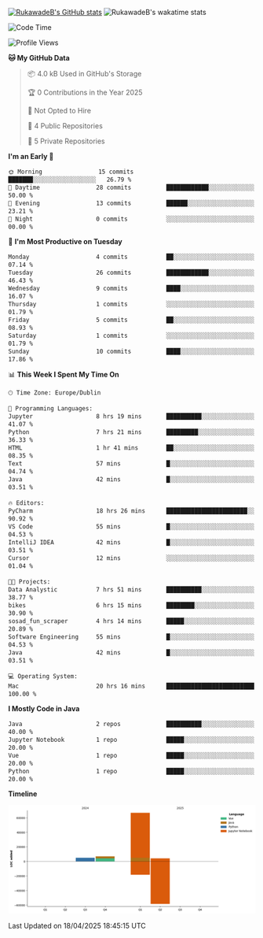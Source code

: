 
[![RukawadeB's GitHub stats](https://github-readme-stats.vercel.app/api?username=RukawadeB&hide=prs&show_icons=true&theme=omni)](https://github.com/anuraghazra/github-readme-stats)
![RukawadeB's wakatime stats](https://github-readme-stats.vercel.app/api/wakatime?username=RukawadeB)

<!--START_SECTION:waka-->
![Code Time](http://img.shields.io/badge/Code%20Time-423%20hrs%2036%20mins-blue)

![Profile Views](http://img.shields.io/badge/Profile%20Views-12-blue)

**🐱 My GitHub Data** 

> 📦 4.0 kB Used in GitHub's Storage 
 > 
> 🏆 0 Contributions in the Year 2025
 > 
> 🚫 Not Opted to Hire
 > 
> 📜 4 Public Repositories 
 > 
> 🔑 5 Private Repositories 
 > 
**I'm an Early 🐤** 

```text
🌞 Morning                15 commits          ███████░░░░░░░░░░░░░░░░░░   26.79 % 
🌆 Daytime                28 commits          ████████████░░░░░░░░░░░░░   50.00 % 
🌃 Evening                13 commits          ██████░░░░░░░░░░░░░░░░░░░   23.21 % 
🌙 Night                  0 commits           ░░░░░░░░░░░░░░░░░░░░░░░░░   00.00 % 
```
📅 **I'm Most Productive on Tuesday** 

```text
Monday                   4 commits           ██░░░░░░░░░░░░░░░░░░░░░░░   07.14 % 
Tuesday                  26 commits          ████████████░░░░░░░░░░░░░   46.43 % 
Wednesday                9 commits           ████░░░░░░░░░░░░░░░░░░░░░   16.07 % 
Thursday                 1 commits           ░░░░░░░░░░░░░░░░░░░░░░░░░   01.79 % 
Friday                   5 commits           ██░░░░░░░░░░░░░░░░░░░░░░░   08.93 % 
Saturday                 1 commits           ░░░░░░░░░░░░░░░░░░░░░░░░░   01.79 % 
Sunday                   10 commits          ████░░░░░░░░░░░░░░░░░░░░░   17.86 % 
```


📊 **This Week I Spent My Time On** 

```text
🕑︎ Time Zone: Europe/Dublin

💬 Programming Languages: 
Jupyter                  8 hrs 19 mins       ██████████░░░░░░░░░░░░░░░   41.07 % 
Python                   7 hrs 21 mins       █████████░░░░░░░░░░░░░░░░   36.33 % 
HTML                     1 hr 41 mins        ██░░░░░░░░░░░░░░░░░░░░░░░   08.35 % 
Text                     57 mins             █░░░░░░░░░░░░░░░░░░░░░░░░   04.74 % 
Java                     42 mins             █░░░░░░░░░░░░░░░░░░░░░░░░   03.51 % 

🔥 Editors: 
PyCharm                  18 hrs 26 mins      ███████████████████████░░   90.92 % 
VS Code                  55 mins             █░░░░░░░░░░░░░░░░░░░░░░░░   04.53 % 
IntelliJ IDEA            42 mins             █░░░░░░░░░░░░░░░░░░░░░░░░   03.51 % 
Cursor                   12 mins             ░░░░░░░░░░░░░░░░░░░░░░░░░   01.04 % 

🐱‍💻 Projects: 
Data Analystic           7 hrs 51 mins       ██████████░░░░░░░░░░░░░░░   38.77 % 
bikes                    6 hrs 15 mins       ████████░░░░░░░░░░░░░░░░░   30.90 % 
sosad_fun_scraper        4 hrs 14 mins       █████░░░░░░░░░░░░░░░░░░░░   20.89 % 
Software Engineering     55 mins             █░░░░░░░░░░░░░░░░░░░░░░░░   04.53 % 
Java                     42 mins             █░░░░░░░░░░░░░░░░░░░░░░░░   03.51 % 

💻 Operating System: 
Mac                      20 hrs 16 mins      █████████████████████████   100.00 % 
```

**I Mostly Code in Java** 

```text
Java                     2 repos             ██████████░░░░░░░░░░░░░░░   40.00 % 
Jupyter Notebook         1 repo              █████░░░░░░░░░░░░░░░░░░░░   20.00 % 
Vue                      1 repo              █████░░░░░░░░░░░░░░░░░░░░   20.00 % 
Python                   1 repo              █████░░░░░░░░░░░░░░░░░░░░   20.00 % 
```



**Timeline**

![Lines of Code chart](https://raw.githubusercontent.com/RukawadeB/RukawadeB/main/assets/bar_graph.png)


 Last Updated on 18/04/2025 18:45:15 UTC
<!--END_SECTION:waka-->



